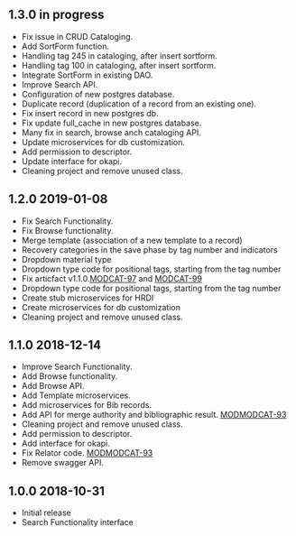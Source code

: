## 1.3.0 in progress
 * Fix issue in CRUD Cataloging.
 * Add SortForm function.
 * Handling tag 245 in cataloging, after insert sortform.
 * Handling tag 100 in cataloging, after insert sortform.
 * Integrate SortForm in existing DAO.
 * Improve Search API.
 * Configuration of new postgres database.
 * Duplicate record (duplication of a record from an existing one).
 * Fix insert record in new postgres db.
 * Fix update full_cache in new postgres database.
 * Many fix in search, browse anch cataloging API.
 * Update microservices for db customization.
 * Add permission to descriptor.
 * Update interface for okapi.
 * Cleaning project and remove unused class.

 
## 1.2.0 2019-01-08
 * Fix Search Functionality.
 * Fix Browse functionality.
 * Merge template (association of a new template to a record)
 * Recovery categories in the save phase by tag number and indicators
 * Dropdown material type
 * Dropdown type code for positional tags, starting from the tag number
 * Fix articfact v1.1.0.[MODCAT-97](https://issues.folio.org/browse/MODCAT-97) and [MODCAT-99](https://issues.folio.org/browse/MODCAT-99)
 * Dropdown type code for positional tags, starting from the tag number
 * Create stub microservices for HRDI
 * Create microservices for db customization
 * Cleaning project and remove unused class.

## 1.1.0 2018-12-14
 * Improve Search Functionality.
 * Add Browse functionality.
 * Add Browse API.
 * Add Template microservices.
 * Add microservices for Bib records.
 * Add API for merge authority and bibliographic result. [MODMODCAT-93](https://issues.folio.org/browse/MODCAT-93)
 * Cleaning project and remove unused class.
 * Add permission to descriptor.
 * Add interface for okapi.
 * Fix Relator code. [MODMODCAT-93](https://issues.folio.org/browse/MODCAT-92)
 * Remove swagger API.
 
## 1.0.0 2018-10-31
 * Initial release
 * Search Functionality interface
